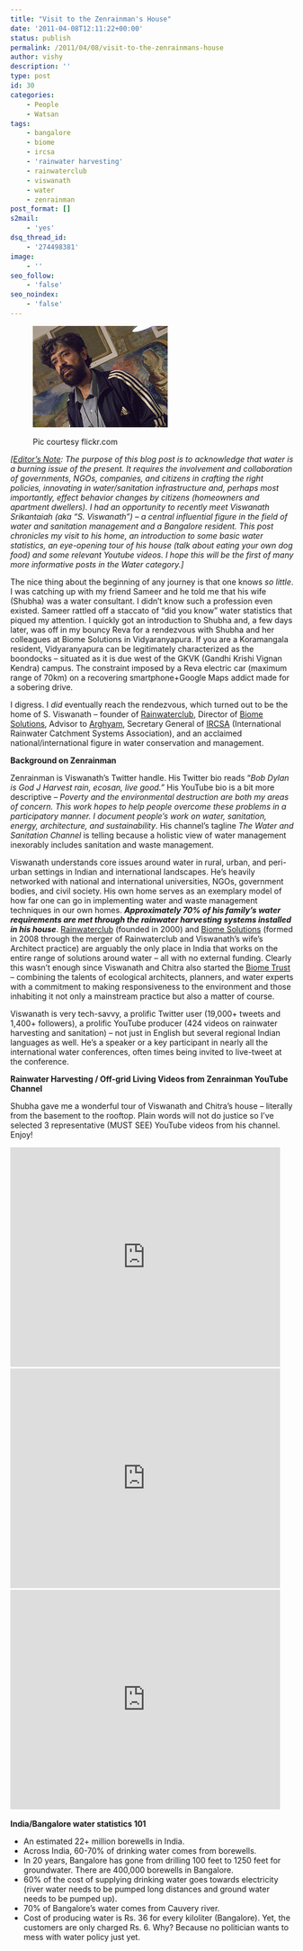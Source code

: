 ```yaml
---
title: "Visit to the Zenrainman's House"
date: '2011-04-08T12:11:22+00:00'
status: publish
permalink: /2011/04/08/visit-to-the-zenrainmans-house
author: vishy
description: ''
type: post
id: 30
categories:
    - People
    - Watsan
tags:
    - bangalore
    - biome
    - ircsa
    - 'rainwater harvesting'
    - rainwaterclub
    - viswanath
    - water
    - zenrainman
post_format: []
s2mail:
    - 'yes'
dsq_thread_id:
    - '274498381'
image:
    - ''
seo_follow:
    - 'false'
seo_noindex:
    - 'false'
---
```

<figure aria-describedby="caption-attachment-1991" class="wp-caption alignleft" id="attachment_1991" style="width: 240px">

[![Pic courtesy flickr.com](../../../../uploads/2011/04/zenrainman_flickr_3096274272_0a1585376b_m.jpg)](../../../../uploads/2011/04/zenrainman_flickr_3096274272_0a1585376b_m.jpg)<figcaption class="wp-caption-text" id="caption-attachment-1991">Pic courtesy flickr.com</figcaption></figure>

*\[<span style="text-decoration: underline;">Editor’s Note</span>: The purpose of this blog post is to acknowledge that water is a burning issue of the present. It requires the involvement and collaboration of governments, NGOs, companies, and citizens in crafting the right policies, innovating in water/sanitation infrastructure and, perhaps most importantly, effect behavior changes by citizens (homeowners and apartment dwellers). I had an opportunity to recently meet Viswanath Srikantaiah (aka “S. Viswanath”) – a central influential figure in the field of water and sanitation management and a Bangalore resident. This post chronicles my visit to his home, an introduction to some basic water statistics, an eye-opening tour of his house (talk about eating your own dog food) and some relevant Youtube videos. I hope this will be the first of many more informative posts in the Water category.\]*

The nice thing about the beginning of any journey is that one knows *so little*. I was catching up with my friend Sameer and he told me that his wife (Shubha) was a water consultant. I didn’t know such a profession even existed. Sameer rattled off a staccato of “did you know”  water statistics that piqued my attention. I quickly got an introduction to Shubha and, a few days later, was off in my bouncy Reva for a rendezvous with Shubha and her colleagues at Biome Solutions in Vidyaranyapura. If you are a Koramangala resident, Vidyaranyapura can be legitimately characterized as the boondocks – situated as it is due west of the GKVK (Gandhi Krishi Vignan Kendra) campus. The constraint imposed by a Reva electric car (maximum range of 70km) on a recovering smartphone+Google Maps addict made for a sobering drive.

I digress. I *did* eventually reach the rendezvous, which turned out to be the home of S. Viswanath – founder of [Rainwaterclub](http://www.rainwaterclub.org/), Director of [Biome Solutions](http://www.biome-solutions.com/), Advisor to [Arghyam](http://www.arghyam.org/), Secretary General of [IRCSA](http://www.ircsa.org/) (International Rainwater Catchment Systems Association), and an acclaimed national/international figure in water conservation and management.

**Background on Zenrainman**

Zenrainman is Viswanath’s Twitter handle. His Twitter bio reads “*Bob Dylan is God* *J* *Harvest rain, ecosan, live good.”* His YouTube bio is a bit more descriptive – *Poverty and the environmental destruction are both my areas of concern. This work hopes to help people overcome these problems in a participatory manner. I document people’s work on water, sanitation, energy, architecture, and sustainability*. His channel’s tagline *The Water and Sanitation Channel* is telling because a holistic view of water management inexorably includes sanitation and waste management.

Viswanath understands core issues around water in rural, urban, and peri-urban settings in Indian and international landscapes. He’s heavily networked with national and international universities, NGOs, government bodies, and civil society. His own home serves as an exemplary model of how far one can go in implementing water and waste management techniques in our own homes. ***Approximately 70% of his family’s water requirements are met through the rainwater harvesting systems installed in his house***. [Rainwaterclub](http://www.rainwaterclub.org/) (founded in 2000) and [Biome Solutions](http://www.biome-solutions.com/) (formed in 2008 through the merger of Rainwaterclub and Viswanath’s wife’s Architect practice) are arguably the only place in India that works on the entire range of solutions around water – all with no external funding. Clearly this wasn’t enough since Viswanath and Chitra also started the [Biome Trust](http://biometrust.blogspot.com/) – combining the talents of ecological architects, planners, and water experts with a commitment to making responsiveness to the environment and those inhabiting it not only a mainstream practice but also a matter of course.

Viswanath is very tech-savvy, a prolific Twitter user (19,000+ tweets and 1,400+ followers), a prolific YouTube producer (424 videos on rainwater harvesting and sanitation) – not just in English but several regional Indian languages as well. He’s a speaker or a key participant in nearly all the international water conferences, often times being invited to live-tweet at the conference.

**Rainwater Harvesting / Off-grid Living Videos from Zenrainman YouTube Channel**

Shubha gave me a wonderful tour of Viswanath and Chitra’s house – literally from the basement to the rooftop. Plain words will not do justice so I’ve selected 3 representative (MUST SEE) YouTube videos from his channel. Enjoy!

<iframe frameborder="0" height="390" src="http://www.youtube.com/embed/O-2dEifj5Ac" title="YouTube video player" width="480"></iframe>

<iframe frameborder="0" height="390" src="http://www.youtube.com/embed/daouoJiB4uw" title="YouTube video player" width="480"></iframe>

<iframe frameborder="0" height="390" src="http://www.youtube.com/embed/9FSuWorTInw" title="YouTube video player" width="480"></iframe>

**India/Bangalore water statistics 101**

- An estimated 22+ million borewells in India.
- Across India, 60-70% of drinking water comes from borewells.
- In 20 years, Bangalore has gone from drilling 100 feet to 1250 feet for groundwater. There are 400,000 borewells in Bangalore.
- 60% of the cost of supplying drinking water goes towards electricity (river water needs to be pumped long distances and ground water needs to be pumped up).
- 70% of Bangalore’s water comes from Cauvery river.
- Cost of producing water is Rs. 36 for every kiloliter (Bangalore). Yet, the customers are only charged Rs. 6. Why? Because no politician wants to mess with water policy just yet.
